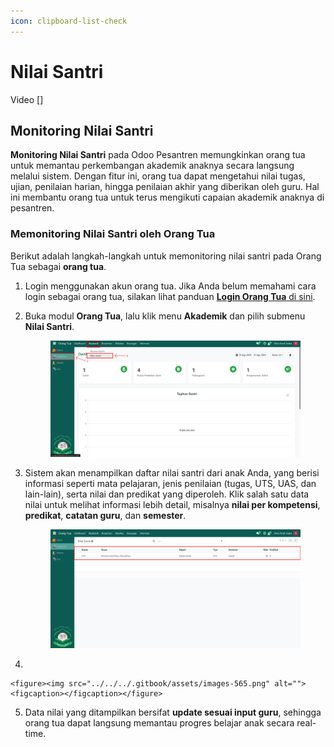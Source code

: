 ```yaml
---
icon: clipboard-list-check
---
```


# Nilai Santri

Video \[]

## Monitoring Nilai Santri

**Monitoring Nilai Santri** pada Odoo Pesantren memungkinkan orang tua untuk memantau perkembangan akademik anaknya secara langsung melalui sistem. Dengan fitur ini, orang tua dapat mengetahui nilai tugas, ujian, penilaian harian, hingga penilaian akhir yang diberikan oleh guru. Hal ini membantu orang tua untuk terus mengikuti capaian akademik anaknya di pesantren.

### Memonitoring Nilai Santri oleh Orang Tua

Berikut adalah langkah-langkah untuk memonitoring nilai santri pada Orang Tua sebagai **orang tua**.

1. Login menggunakan akun orang tua. Jika Anda belum memahami cara login sebagai orang tua, silakan lihat panduan [**Login Orang Tua** di sini](../../../setup-and-konfigurasi/role-and-hak-akses-pengguna/panduan-login/login-orang-tua.md).
2.  Buka modul **Orang Tua**, lalu klik menu **Akademik** dan pilih submenu **Nilai Santri**.

    <figure><img src="../../../.gitbook/assets/images-563.png" alt=""><figcaption></figcaption></figure>


3.  Sistem akan menampilkan daftar nilai santri dari anak Anda, yang berisi informasi seperti mata pelajaran, jenis penilaian (tugas, UTS, UAS, dan lain-lain), serta nilai dan predikat yang diperoleh. Klik salah satu data nilai untuk melihat informasi lebih detail, misalnya **nilai per kompetensi**, **predikat**, **catatan guru**, dan **semester**.

    <figure><img src="../../../.gitbook/assets/images-564.png" alt=""><figcaption></figcaption></figure>


4.

    <figure><img src="../../../.gitbook/assets/images-565.png" alt=""><figcaption></figcaption></figure>


5. Data nilai yang ditampilkan bersifat **update sesuai input guru**, sehingga orang tua dapat langsung memantau progres belajar anak secara real-time.
